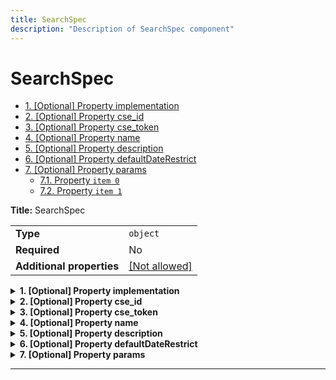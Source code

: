 ```yaml
---
title: SearchSpec
description: "Description of SearchSpec component"
---
```

# SearchSpec

- [1. [Optional] Property implementation](#implementation)
- [2. [Optional] Property cse_id](#cse_id)
- [3. [Optional] Property cse_token](#cse_token)
- [4. [Optional] Property name](#name)
- [5. [Optional] Property description](#description)
- [6. [Optional] Property defaultDateRestrict](#defaultDateRestrict)
- [7. [Optional] Property params](#params)
  - [7.1. Property `item 0`](#params_anyOf_i0)
  - [7.2. Property `item 1`](#params_anyOf_i1)

**Title:** SearchSpec

|                           |                                                         |
| ------------------------- | ------------------------------------------------------- |
| **Type**                  | `object`                                                |
| **Required**              | No                                                      |
| **Additional properties** | [[Not allowed]](# "Additional Properties not allowed.") |

<details>
<summary>
<strong> <a name="implementation"></a>1. [Optional] Property implementation</strong>  

</summary>
<blockquote>

|              |         |
| ------------ | ------- |
| **Type**     | `const` |
| **Required** | No      |

Specific value: `"Search"`

</blockquote>
</details>

<details>
<summary>
<strong> <a name="cse_id"></a>2. [Optional] Property cse_id</strong>  

</summary>
<blockquote>

**Title:** Cse Id

|              |          |
| ------------ | -------- |
| **Type**     | `string` |
| **Required** | No       |

**Description:** Google Custom Search Engine Id.

</blockquote>
</details>

<details>
<summary>
<strong> <a name="cse_token"></a>3. [Optional] Property cse_token</strong>  

</summary>
<blockquote>

**Title:** Cse Token

|              |          |
| ------------ | -------- |
| **Type**     | `string` |
| **Required** | No       |

**Description:** Google Project dev token, must have search permissions.

</blockquote>
</details>

<details>
<summary>
<strong> <a name="name"></a>4. [Optional] Property name</strong>  

</summary>
<blockquote>

**Title:** Name

|              |            |
| ------------ | ---------- |
| **Type**     | `string`   |
| **Required** | No         |
| **Default**  | `"search"` |

</blockquote>
</details>

<details>
<summary>
<strong> <a name="description"></a>5. [Optional] Property description</strong>  

</summary>
<blockquote>

**Title:** Description

|              |          |
| ------------ | -------- |
| **Type**     | `string` |
| **Required** | No       |
| **Default**  | `null`   |

</blockquote>
</details>

<details>
<summary>
<strong> <a name="defaultDateRestrict"></a>6. [Optional] Property defaultDateRestrict</strong>  

</summary>
<blockquote>

**Title:** Defaultdaterestrict

|              |          |
| ------------ | -------- |
| **Type**     | `string` |
| **Required** | No       |
| **Default**  | `null`   |

</blockquote>
</details>

<details>
<summary>
<strong> <a name="params"></a>7. [Optional] Property params</strong>  

</summary>
<blockquote>

**Title:** Params

|                           |                                                                           |
| ------------------------- | ------------------------------------------------------------------------- |
| **Type**                  | `combining`                                                               |
| **Required**              | No                                                                        |
| **Additional properties** | [[Any type: allowed]](# "Additional Properties of any type are allowed.") |
| **Default**               | `{}`                                                                      |

<blockquote>

| Any of(Option)             |
| -------------------------- |
| [item 0](#params_anyOf_i0) |
| [item 1](#params_anyOf_i1) |

<blockquote>

### <a name="params_anyOf_i0"></a>7.1. Property `item 0`

|                           |                                                                           |
| ------------------------- | ------------------------------------------------------------------------- |
| **Type**                  | `object`                                                                  |
| **Required**              | No                                                                        |
| **Additional properties** | [[Any type: allowed]](# "Additional Properties of any type are allowed.") |

</blockquote>
<blockquote>

### <a name="params_anyOf_i1"></a>7.2. Property `item 1`

|              |        |
| ------------ | ------ |
| **Type**     | `null` |
| **Required** | No     |

</blockquote>

</blockquote>

</blockquote>
</details>

----------------------------------------------------------------------------------------------------------------------------
